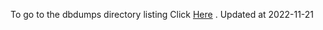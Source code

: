To go to the dbdumps directory listing Click [Here](https://ipfs.io/ipfs/bafkreih6ipdoczkjfm5yqhkr34crftqrj6rrtv5jb4ju3cnepmjt4tpa4q) . Updated at 2022-11-21